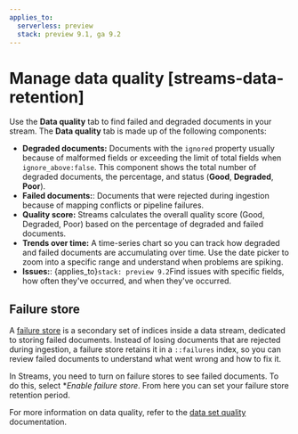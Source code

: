 ```yaml
---
applies_to:
  serverless: preview
  stack: preview 9.1, ga 9.2
---
```


# Manage data quality [streams-data-retention]

Use the **Data quality** tab to find failed and degraded documents in your stream. The **Data quality** tab is made up of the following components:

- **Degraded documents:** Documents with the `ignored` property usually because of malformed fields or exceeding the limit of total fields when `ignore_above:false`. This component shows the total number of degraded documents, the percentage, and status (**Good**, **Degraded**, **Poor**).
- **Failed documents:**: Documents that were rejected during ingestion because of mapping conflicts or pipeline failures.
- **Quality score:** Streams calculates the overall quality score (Good, Degraded, Poor) based on the percentage of degraded and failed documents.
- **Trends over time:** A time-series chart so you can track how degraded and failed documents are accumulating over time. Use the date picker to zoom into a specific range and understand when problems are spiking.
- **Issues:**: {applies_to}`stack: preview 9.2`Find issues with specific fields, how often they've occurred, and when they've occurred.

## Failure store

A [failure store](../../../../manage-data/data-store/data-streams/failure-store.md) is a secondary set of indices inside a data stream, dedicated to storing failed documents. Instead of losing documents that are rejected during ingestion, a failure store retains it in a `::failures` index, so you can review failed documents to understand what went wrong and how to fix it.

In Streams, you need to turn on failure stores to see failed documents. To do this, select **Enable failure store*. From here you can set your failure store retention period.

For more information on data quality, refer to the [data set quality](../../data-set-quality-monitoring.md) documentation.
